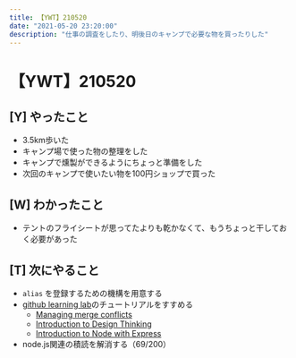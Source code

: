 ```yaml
---
title: 【YWT】210520
date: "2021-05-20 23:20:00"
description: "仕事の調査をしたり、明後日のキャンプで必要な物を買ったりした"
---
```


# 【YWT】210520

## [Y] やったこと

- 3.5km歩いた
- キャンプ場で使った物の整理をした
- キャンプで燻製ができるようにちょっと準備をした
- 次回のキャンプで使いたい物を100円ショップで買った

## [W] わかったこと

- テントのフライシートが思ってたよりも乾かなくて、もうちょっと干しておく必要があった

## [T] 次にやること

- `alias` を登録するための機構を用意する
- [github learning lab](https://lab.github.com/githubtraining)のチュートリアルをすすめる
  - [Managing merge conflicts](https://lab.github.com/githubtraining/managing-merge-conflicts)
  - [Introduction to Design Thinking](https://lab.github.com/githubtraining/introduction-to-design-thinking)
  - [Introduction to Node with Express](https://lab.github.com/everydeveloper/introduction-to-node-with-express)
- node.js関連の積読を解消する（69/200）
